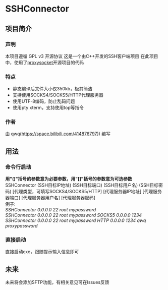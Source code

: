 # SSHConnector
## 项目简介
### 声明
本项目遵循 GPL v3 开源协议
这是一个由C++开发的SSH客户端项目
在此项目中，使用了[proxysocket](https://github.com/brechtsanders/proxysocket/releases/tag/0.1.11)开源项目的代码
### 特点
+ 静态编译后文件大小仅350kb，极其简洁
+ 支持使用SOCKS4/SOCKS5/HTTP代理服务器
+ 使用UTF-8编码，防止乱码问题
+ 使用pty xterm，支持使用top等指令
### 作者
由 qwq(https://space.bilibili.com/414876797)) 编写
## 用法
### 命令行启动
**用"\(\)"括号的参数意为必要参数，用"\[\]"括号的参数意为可选参数**<br>
SSHConnector (SSH目标IP地址) (SSH目标端口) (SSH目标用户名) (SSH目标密码) \[代理类型，可填写SOCKS4/SOCKS5/HTTP\] \[代理服务器IP地址\] \[代理服务器端口\] \[代理服务器用户名\] \[代理服务器密码\]<br>
例子:<br>
*SSHConnector 0.0.0.0 22 root mypassword*<br>
*SSHConnector 0.0.0.0 22 root mypassword SOCKS5 0.0.0.0 1234*<br>
*SSHConnector 0.0.0.0 22 root mypassword HTTP 0.0.0.0 1234 qwq proxypassword*<br>
### 直接启动
直接启动exe，跟随提示输入信息即可
## 未来
未来将会添加SFTP功能，有相关意见可在Issues反馈
